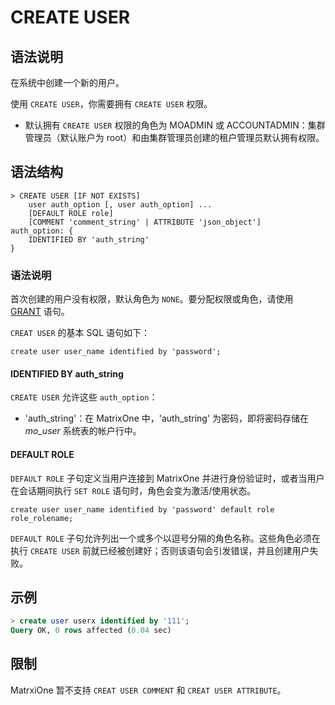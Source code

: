 # **CREATE USER**

## **语法说明**

在系统中创建一个新的用户。

使用 `CREATE USER`，你需要拥有 `CREATE USER` 权限。

- 默认拥有 `CREATE USER` 权限的角色为 MOADMIN 或 ACCOUNTADMIN：集群管理员（默认账户为 root）和由集群管理员创建的租户管理员默认拥有权限。

## **语法结构**

```
> CREATE USER [IF NOT EXISTS]
    user auth_option [, user auth_option] ...
    [DEFAULT ROLE role]  
    [COMMENT 'comment_string' | ATTRIBUTE 'json_object']
auth_option: {
    IDENTIFIED BY 'auth_string'
}
```

### 语法说明

首次创建的用户没有权限，默认角色为 `NONE`。要分配权限或角色，请使用 [GRANT](grant.md) 语句。

`CREAT USER` 的基本 SQL 语句如下：

```
create user user_name identified by 'password';
```

#### IDENTIFIED BY auth_string

`CREATE USER` 允许这些 `auth_option`：

- 'auth_string'：在 MatrixOne 中，'auth_string' 为密码，即将密码存储在 *mo_user* 系统表的帐户行中。

#### DEFAULT ROLE

`DEFAULT ROLE` 子句定义当用户连接到 MatrixOne 并进行身份验证时，或者当用户在会话期间执行 `SET ROLE` 语句时，角色会变为激活/使用状态。

```
create user user_name identified by 'password' default role role_rolename;
```

`DEFAULT ROLE` 子句允许列出一个或多个以逗号分隔的角色名称。这些角色必须在执行 `CREATE USER` 前就已经被创建好；否则该语句会引发错误，并且创建用户失败。

## **示例**

```sql
> create user userx identified by '111';
Query OK, 0 rows affected (0.04 sec)
```

## **限制**

MatrxiOne 暂不支持 `CREAT USER COMMENT` 和 `CREAT USER ATTRIBUTE`。
